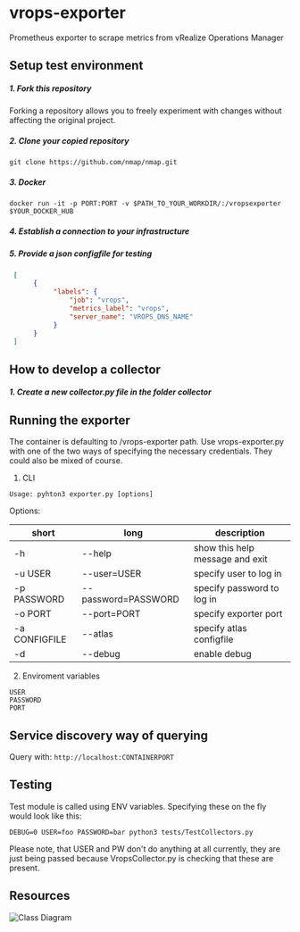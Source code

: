 # vrops-exporter
Prometheus exporter to scrape metrics from vRealize Operations Manager

## Setup test environment

##### 1. Fork this repository

Forking a repository allows you to freely experiment with changes without affecting the original project.

##### 2. Clone your copied repository

```
git clone https://github.com/nmap/nmap.git
``` 

##### 3. Docker

```
docker run -it -p PORT:PORT -v $PATH_TO_YOUR_WORKDIR/:/vropsexporter $YOUR_DOCKER_HUB
```
##### 4. Establish a connection to your infrastructure 

##### 5. Provide a json configfile for testing
 
```json
 [
      {
           "labels": {
               "job": "vrops",
               "metrics_label": "vrops",
               "server_name": "VROPS_DNS_NAME" 
           }
      }
 ]
```

## How to develop a collector

##### 1. Create a new collector.py file in the folder collector




## Running the exporter

The container is defaulting to /vrops-exporter path. Use vrops-exporter.py with one of the two ways of specifying the necessary credentials. They could also be mixed of course.

1. CLI

```
Usage: pyhton3 exporter.py [options]
```
Options:

short | long | description
--- | --- | ---
  -h | --help |           show this help message and exit
  -u USER | --user=USER | specify user to log in
  -p PASSWORD | --password=PASSWORD | specify password to log in
  -o PORT | --port=PORT | specify exporter port
  -a CONFIGFILE | --atlas | specify atlas configfile 
  -d | --debug    |       enable debug


2. Enviroment variables

```
USER
PASSWORD
PORT
```

## Service discovery way of querying
Query with: ``http://localhost:CONTAINERPORT``


## Testing
Test module is called using ENV variables. Specifying these on the fly would look like this:

```
DEBUG=0 USER=foo PASSWORD=bar python3 tests/TestCollectors.py
```

Please note, that USER and PW don't do anything at all currently, they are just being passed because VropsCollector.py is checking that these are present.

## Resources
![Class Diagram](https://yuml.me/032071b0.png)
